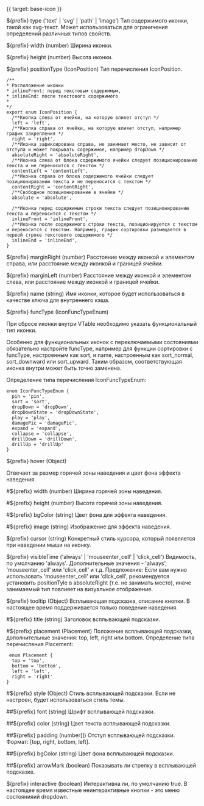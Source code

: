{{ target: base-icon }}

${prefix} type ('text' | 'svg' | 'path' | 'image')
Тип содержимого иконки, такой как svg-текст. Может использоваться для ограничения определений различных типов свойств.

${prefix} width (number)
Ширина иконки.

${prefix} height (number)
Высота иконки.

${prefix} positionType (IconPosition)
Тип перечисления IconPosition.

```
/**
* Расположение иконки
* inlineFront: перед текстовым содержимым,
* inlineEnd: после текстового содержимого
*
*/
export enum IconPosition {
  /**Кнопка слева от ячейки, на которую влияет отступ */
  left = 'left',
  /**Кнопка справа от ячейки, на которую влияет отступ, например график закрепления */
  right = 'right',
  /**Иконка зафиксирована справа, не занимает место, не зависит от отступа и может покрывать содержимое, например dropDown */
  absoluteRight = 'absoluteRight',
  /**Иконка слева от блока содержимого ячейки следует позиционированию текста и не переносится с текстом */
  contentLeft = 'contentLeft',
  /**Иконка справа от блока содержимого ячейки следует позиционированию текста и не переносится с текстом */
  contentRight = 'contentRight',
  /**Свободное позиционирование в ячейке */
  absolute = 'absolute',

  /**Иконка перед содержимым строки текста следует позиционированию текста и переносится с текстом */
  inlineFront = 'inlineFront',
  /**Иконка после содержимого строки текста, позиционируется с текстом и переносится с текстом. Например, график сортировки размещается в первой строке текстового содержимого */
  inlineEnd = 'inlineEnd',
}
```

${prefix} marginRight (number)
Расстояние между иконкой и элементом справа, или расстояние между иконкой и границей ячейки.

${prefix} marginLeft (number)
Расстояние между иконкой и элементом слева, или расстояние между иконкой и границей ячейки.

${prefix} name (string)
Имя иконки, которое будет использоваться в качестве ключа для внутреннего кэша.

${prefix} funcType (IconFuncTypeEnum)

При сбросе иконки внутри VTable необходимо указать функциональный тип иконки.

Особенно для функциональных иконок с переключаемыми состояниями обязательно настройте funcType, например для функции сортировки с funcType, настроенным как sort, и name, настроенным как sort_normal, sort_downward или sort_upward. Таким образом, соответствующая иконка внутри может быть точно заменена.

Определение типа перечисления IconFuncTypeEnum:

```
enum IconFuncTypeEnum {
  pin = 'pin',
  sort = 'sort',
  dropDown = 'dropDown',
  dropDownState = 'dropDownState',
  play = 'play',
  damagePic = 'damagePic',
  expand = 'expand',
  collapse = 'collapse',
  drillDown = 'drillDown',
  drillUp = 'drillUp'
}
```

${prefix} hover (Object)

Отвечает за размер горячей зоны наведения и цвет фона эффекта наведения.

#${prefix} width (number)
Ширина горячей зоны наведения.

#${prefix} height (number)
Высота горячей зоны наведения.

#${prefix} bgColor (string)
Цвет фона для эффекта наведения.

#${prefix} image (string)
Изображение для эффекта наведения.

${prefix} cursor (string)
Конкретный стиль курсора, который появляется при наведении мыши на иконку.

${prefix} visibleTime ('always' | 'mouseenter_cell' | 'click_cell')
Видимость, по умолчанию 'always'. Дополнительные значения - 'always', 'mouseenter_cell' или 'click_cell' и т.д. Предложение: Если вам нужно использовать 'mouseenter_cell' или 'click_cell', рекомендуется установить positionTyle в absoluteRight (т.е. не занимать место), иначе занимаемый тип повлияет на визуальное отображение.

${prefix} tooltip (Object)
Всплывающая подсказка, описание кнопки. В настоящее время поддерживается только поведение наведения.

#${prefix} title (string)
Заголовок всплывающей подсказки.

#${prefix} placement (Placement)
Положение всплывающей подсказки, дополнительные значения: top, left, right или bottom.
Определение типа перечисления Placement:

```
 enum Placement {
  top = 'top',
  bottom = 'bottom',
  left = 'left',
  right = 'right'
}
```

#${prefix} style (Object)
Стиль всплывающей подсказки. Если не настроен, будет использоваться стиль темы.

##${prefix} font (string)
Шрифт всплывающей подсказки.

##${prefix} color (string)
Цвет текста всплывающей подсказки.

##${prefix} padding (number[])
Отступ всплывающей подсказки. Формат: [top, right, bottom, left].

##${prefix} bgColor (string)
Цвет фона всплывающей подсказки.

##${prefix} arrowMark (boolean)
Показывать ли стрелку в всплывающей подсказке.

${prefix} interactive (boolean)
Интерактивна ли, по умолчанию true. В настоящее время известные неинтерактивные кнопки - это меню состоянияий dropdown.
